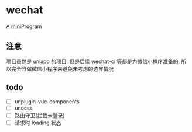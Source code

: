 # wechat

A miniProgram

## 注意

项目虽然是 uniapp 的项目, 但是后续 wechat-ci 等都是为微信小程序准备的,
所以完全当做微信小程序来避免未考虑的边界情况

## todo

- [ ] unplugin-vue-components
- [ ] unocss
- [ ] 路由守卫(拦截未登录)
- [ ] 请求时 loading 状态
